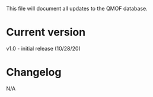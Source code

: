 This file will document all updates to the QMOF database.

# Current version
v1.0 - initial release (10/28/20)

# Changelog
N/A
